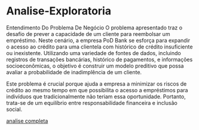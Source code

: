 # Analise-Exploratoria
Entendimento Do Problema De Negócio
O problema apresentado traz o desafio de prever a capacidade de um cliente para reembolsar um empréstimo. Neste cenário, a empresa PoD Bank se esforça para expandir o acesso ao crédito para uma clientela com histórico de crédito insuficiente ou inexistente. Utilizando uma variedade de fontes de dados, incluindo registros de transações bancárias, histórico de pagamentos, e informações socioeconômicas, o objetivo é construir um modelo preditivo que possa avaliar a probabilidade de inadimplência de um cliente.

Este problema é crucial porque ajuda a empresa a minimizar os riscos de crédito ao mesmo tempo em que possibilita o acesso a empréstimos para indivíduos que tradicionalmente não teriam essa oportunidade. Portanto, trata-se de um equilíbrio entre responsabilidade financeira e inclusão social.

[analise completa](https://github.com/tmarsbr/Analise-Exploratoriaa/blob/main/Analise_Exploratoria.ipynb)
